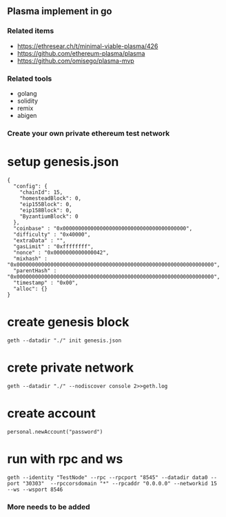 ## Plasma implement in go

###  Related items

- https://ethresear.ch/t/minimal-viable-plasma/426
- https://github.com/ethereum-plasma/plasma
- https://github.com/omisego/plasma-mvp

### Related tools

- golang
- solidity
- remix
- abigen

### Create your own private ethereum test network

# setup genesis.json

```
{
  "config": {
    "chainId": 15,
    "homesteadBlock": 0,
    "eip155Block": 0,
    "eip158Block": 0,
    "ByzantiumBlock": 0
  },
  "coinbase" : "0x0000000000000000000000000000000000000000",
  "difficulty" : "0x40000",
  "extraData" : "",
  "gasLimit" : "0xffffffff",
  "nonce" : "0x0000000000000042",
  "mixhash" : "0x0000000000000000000000000000000000000000000000000000000000000000",
  "parentHash" : "0x0000000000000000000000000000000000000000000000000000000000000000",
  "timestamp" : "0x00",
  "alloc": {}
}
```

# create genesis block

```
geth --datadir "./" init genesis.json
```

# crete private network

```
geth --datadir "./" --nodiscover console 2>>geth.log
```

# create account

```
personal.newAccount("password")
```

# run with rpc and ws

```
geth --identity "TestNode" --rpc --rpcport "8545" --datadir data0 --port "30303"  --rpccorsdomain "*" --rpcaddr "0.0.0.0" --networkid 15  --ws --wsport 8546
```



### More needs to be added